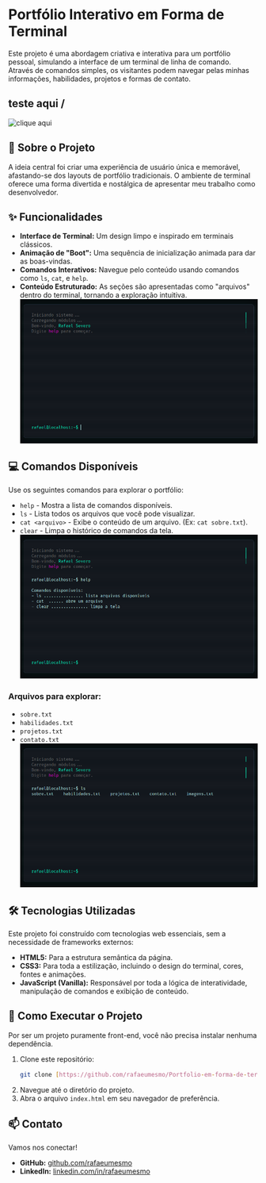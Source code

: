 # Portfólio Interativo em Forma de Terminal

Este projeto é uma abordagem criativa e interativa para um portfólio pessoal, simulando a interface de um terminal de linha de comando. Através de comandos simples, os visitantes podem navegar pelas minhas informações, habilidades, projetos e formas de contato.

## teste aqui \/
![clique aqui](https://portfolio-em-forma-de-terminal.vercel.app/)

## 🚀 Sobre o Projeto

A ideia central foi criar uma experiência de usuário única e memorável, afastando-se dos layouts de portfólio tradicionais. O ambiente de terminal oferece uma forma divertida e nostálgica de apresentar meu trabalho como desenvolvedor.

## ✨ Funcionalidades

* **Interface de Terminal:** Um design limpo e inspirado em terminais clássicos.
* **Animação de "Boot":** Uma sequência de inicialização animada para dar as boas-vindas.
* **Comandos Interativos:** Navegue pelo conteúdo usando comandos como `ls`, `cat`, e `help`.
* **Conteúdo Estruturado:** As seções são apresentadas como "arquivos" dentro do terminal, tornando a exploração intuitiva.
![imagem do terminal](imgs/inicio.png)

## 💻 Comandos Disponíveis

Use os seguintes comandos para explorar o portfólio:

* `help` - Mostra a lista de comandos disponíveis.
* `ls` - Lista todos os arquivos que você pode visualizar.
* `cat <arquivo>` - Exibe o conteúdo de um arquivo. (Ex: `cat sobre.txt`).
* `clear` - Limpa o histórico de comandos da tela.
![comandos do terminal](imgs/help.png)


### Arquivos para explorar:

* `sobre.txt`
* `habilidades.txt`
* `projetos.txt`
* `contato.txt`
![comandos do terminal](imgs/ls.png)


## 🛠️ Tecnologias Utilizadas

Este projeto foi construído com tecnologias web essenciais, sem a necessidade de frameworks externos:

* **HTML5:** Para a estrutura semântica da página.
* **CSS3:** Para toda a estilização, incluindo o design do terminal, cores, fontes e animações.
* **JavaScript (Vanilla):** Responsável por toda a lógica de interatividade, manipulação de comandos e exibição de conteúdo.

## 🏃 Como Executar o Projeto

Por ser um projeto puramente front-end, você não precisa instalar nenhuma dependência.

1.  Clone este repositório:
    ```bash
    git clone [https://github.com/rafaeumesmo/Portfolio-em-forma-de-terminal.git](https://github.com/rafaeumesmo/Portfolio-em-forma-de-terminal.git)
    ```
2.  Navegue até o diretório do projeto.
3.  Abra o arquivo `index.html` em seu navegador de preferência.

## 📫 Contato

Vamos nos conectar!

* **GitHub:** [github.com/rafaeumesmo](https://github.com/rafaeumesmo)
* **LinkedIn:** [linkedin.com/in/rafaeumesmo](https://linkedin.com/in/rafaeumesmo)
